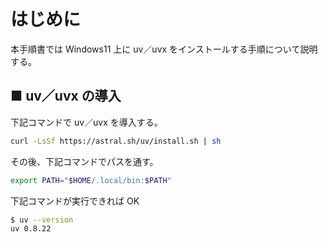 # はじめに

本手順書では Windows11 上に uv／uvx をインストールする手順について説明する。

## ■ uv／uvx の導入

下記コマンドで uv／uvx を導入する。

```bash
curl -LsSf https://astral.sh/uv/install.sh | sh
```

その後、下記コマンドでパスを通す。

```bash
export PATH="$HOME/.local/bin:$PATH"
```

下記コマンドが実行できれば OK

```bash
$ uv --version
uv 0.8.22
```
